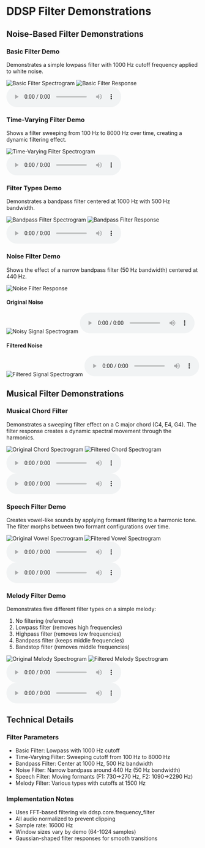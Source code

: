 # DDSP Filter Demonstrations

## Noise-Based Filter Demonstrations

### Basic Filter Demo
Demonstrates a simple lowpass filter with 1000 Hz cutoff frequency applied to white noise.

![Basic Filter Spectrogram](outputs/filters/noise/basic_filter.png)
![Basic Filter Response](outputs/filters/noise/basic_filter_response.png)
<audio controls>
  <source src="outputs/filters/noise/basic_filter.wav" type="audio/wav">
</audio>

### Time-Varying Filter Demo
Shows a filter sweeping from 100 Hz to 8000 Hz over time, creating a dynamic filtering effect.

![Time-Varying Filter Spectrogram](outputs/filters/noise/timevarying_filter.png)
<audio controls>
  <source src="outputs/filters/noise/timevarying_filter.wav" type="audio/wav">
</audio>

### Filter Types Demo
Demonstrates a bandpass filter centered at 1000 Hz with 500 Hz bandwidth.

![Bandpass Filter Spectrogram](outputs/filters/noise/bandpass_filter.png)
![Bandpass Filter Response](outputs/filters/noise/bandpass_filter_response.png)
<audio controls>
  <source src="outputs/filters/noise/bandpass_filter.wav" type="audio/wav">
</audio>

### Noise Filter Demo
Shows the effect of a narrow bandpass filter (50 Hz bandwidth) centered at 440 Hz.

![Noise Filter Response](outputs/filters/noise/noise_filter_response.png)

#### Original Noise
![Noisy Signal Spectrogram](outputs/filters/noise/noisy_signal.png)
<audio controls>
  <source src="outputs/filters/noise/noisy_signal.wav" type="audio/wav">
</audio>

#### Filtered Noise
![Filtered Signal Spectrogram](outputs/filters/noise/filtered_signal.png)
<audio controls>
  <source src="outputs/filters/noise/filtered_signal.wav" type="audio/wav">
</audio>

## Musical Filter Demonstrations

### Musical Chord Filter
Demonstrates a sweeping filter effect on a C major chord (C4, E4, G4). The filter response creates a dynamic spectral movement through the harmonics.

![Original Chord Spectrogram](outputs/filters/musical/chord_original.png)
![Filtered Chord Spectrogram](outputs/filters/musical/chord_filtered.png)
<audio controls>
  <source src="outputs/filters/musical/chord_original.wav" type="audio/wav">
</audio>
<audio controls>
  <source src="outputs/filters/musical/chord_filtered.wav" type="audio/wav">
</audio>

### Speech Filter Demo
Creates vowel-like sounds by applying formant filtering to a harmonic tone. The filter morphs between two formant configurations over time.

![Original Vowel Spectrogram](outputs/filters/musical/vowel_original.png)
![Filtered Vowel Spectrogram](outputs/filters/musical/vowel_filtered.png)
<audio controls>
  <source src="outputs/filters/musical/vowel_original.wav" type="audio/wav">
</audio>
<audio controls>
  <source src="outputs/filters/musical/vowel_filtered.wav" type="audio/wav">
</audio>

### Melody Filter Demo
Demonstrates five different filter types on a simple melody:
1. No filtering (reference)
2. Lowpass filter (removes high frequencies)
3. Highpass filter (removes low frequencies)
4. Bandpass filter (keeps middle frequencies)
5. Bandstop filter (removes middle frequencies)

![Original Melody Spectrogram](outputs/filters/musical/melody_original.png)
![Filtered Melody Spectrogram](outputs/filters/musical/melody_filtered.png)
<audio controls>
  <source src="outputs/filters/musical/melody_original.wav" type="audio/wav">
</audio>
<audio controls>
  <source src="outputs/filters/musical/melody_filtered.wav" type="audio/wav">
</audio>

## Technical Details

### Filter Parameters
- Basic Filter: Lowpass with 1000 Hz cutoff
- Time-Varying Filter: Sweeping cutoff from 100 Hz to 8000 Hz
- Bandpass Filter: Center at 1000 Hz, 500 Hz bandwidth
- Noise Filter: Narrow bandpass around 440 Hz (50 Hz bandwidth)
- Speech Filter: Moving formants (F1: 730→270 Hz, F2: 1090→2290 Hz)
- Melody Filter: Various types with cutoffs at 1500 Hz

### Implementation Notes
- Uses FFT-based filtering via ddsp.core.frequency_filter
- All audio normalized to prevent clipping
- Sample rate: 16000 Hz
- Window sizes vary by demo (64-1024 samples)
- Gaussian-shaped filter responses for smooth transitions 
